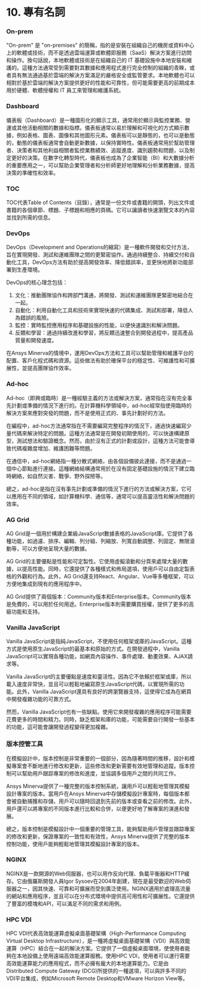# 10. 專有名詞

### On-prem

"On-prem" 是 "on-premises" 的簡稱，指的是安裝在組織自己的機房或資料中心上的軟體或技術，而不是透過雲端運算或軟體即服務（SaaS）解決方案進行訪問和操作。換句話說，本地軟體或技術是在組織自己的 IT 基礎設施中本地安裝和維護的。這種方法通常受到需要對其數據和應用程式進行完全控制的組織的青睞，或者具有無法通過基於雲端的解決方案滿足的嚴格安全或監管要求。本地軟體也可以相對於基於雲端的解決方案提供更好的性能和可靠性，但可能需要更高的前期成本用於硬體、軟體授權和 IT 員工來管理和維護系統。

### Dashboard

儀表板（Dashboard）是一種圖形化的顯示工具，通常用於顯示與監控業務、營運或其他活動相關的數據和指標。儀表板通常以易於理解和可視化的方式顯示數據，例如表格、圖表、圖像和其他圖形元素。儀表板可以是靜態的，也可以是動態的，動態的儀表板通常會自動更新數據，以保持實時性。儀表板通常用於幫助管理者、決策者和其他利益相關者監控業務績效、追蹤進度、識別趨勢和問題，以及制定更好的決策。在數字化轉型時代，儀表板也成為了企業智能（BI）和大數據分析的重要應用之一，可以幫助企業管理者和分析師更好地理解和分析業務數據，提高決策的準確性和效率。

### TOC

TOC代表Table of Contents（目錄），通常是一份文件或書籍的開頭，列出文件或書籍的各個章節、標題、子標題和相應的頁碼。它可以讓讀者快速瀏覽文本的內容並找到所需的信息。

### DevOps

DevOps（Development and Operations的縮寫）是一種軟件開發和交付方法，旨在實現開發、測試和運維團隊之間的更緊密協作。通過持續整合、持續交付和自動化工具，DevOps方法有助於提高開發效率、降低錯誤率，並更快地將新功能部署到生產環境。

DevOps的核心理念包括：

1. 文化：推動團隊協作和跨部門溝通，將開發、測試和運維團隊更緊密地結合在一起。
2. 自動化：利用自動化工具和技術來實現快速的代碼集成、測試和部署，降低人為錯誤的風險。
3. 監控：實時監控應用程序和基礎設施的性能，以便快速識別和解決問題。
4. 反饋和學習：通過持續改進和學習，將反饋迅速整合到開發過程中，提高產品質量和開發速度。

在Ansys Minerva的情境中，運用DevOps方法和工具可以幫助管理和維護平台的配置、客戶化程式碼和資源。這些做法有助於確保平台的穩定性、可維護性和可擴展性，並提高團隊協作效率。

### Ad-hoc

Ad-hoc（即興或臨時）是一種經驗主義的方法或解決方案，通常指在沒有完全事先計劃或準備的情況下進行的。在計算機科學領域中，ad-hoc經常指使用臨時的解決方案來應對突發的問題，而不是使用正式的、事先計劃好的方法。

在編程中，ad-hoc方法通常指在不需要編寫完整程序的情況下，通過快速編寫少量代碼來解決特定的問題。這種方法通常是在開發初期使用的，可以快速構建原型，測試想法和驗證概念。然而，由於沒有正式的計劃或設計，這種方法可能會導致代碼複雜度增加、維護困難等問題。

在通信中，ad-hoc網絡指一種分散式網絡，由各個設備彼此連接，而不是通過一個中心節點進行連接。這種網絡結構通常用於在沒有固定基礎設施的情況下建立臨時網絡，如自然災害、戰爭、野外探險等。

總之，ad-hoc是指在沒有事先計劃或準備的情況下進行的方法或解決方案，它可以應用在不同的領域，如計算機科學、通信等，通常可以提高靈活性和解決問題的效率。

### AG Grid

AG Grid是一個用於構建企業級JavaScript數據表格的JavaScript庫。它提供了各種功能，如過濾、排序、編輯、列分組、列縮放、列寬自動調整、列固定、無限滾動等，可以方便地呈現大量的數據。

AG Grid的主要優點是性能和可定製性。它使用虛擬滾動和分頁來處理大量的數據，以提高性能。同時，它還提供了各種樣式和佈局選項，使用戶可以自由定製表格的外觀和行為。此外，AG Grid還支持React、Angular、Vue等多種框架，可以方便地集成到現有的應用程序中。

AG Grid提供了兩個版本：Community版本和Enterprise版本。Community版本是免費的，可以用於任何用途。Enterprise版本則需要購買授權，提供了更多的高級功能和支持。

### Vanilla JavaScript

Vanilla JavaScript是指純JavaScript，不使用任何框架或庫的JavaScript。這種方式是使用原生JavaScript的最基本和原始的方式。在開發過程中，Vanilla JavaScript可以實現各種功能，如網頁內容操作、事件處理、動畫效果、AJAX請求等。

Vanilla JavaScript的主要優點是速度和靈活性。因為它不依賴於框架或庫，所以載入速度非常快，並且可以輕鬆地編寫原生JavaScript代碼，以實現所需的功能。此外，Vanilla JavaScript還具有良好的跨瀏覽器支持，這使得它成為在網頁中開發複雜功能的可靠方式。

然而，Vanilla JavaScript也有一些缺點。使用它來開發複雜的應用程序可能需要花費更多的時間和精力。同時，缺乏框架和庫的功能，可能需要自行開發一些基本的功能，這可能會讓開發過程變得更加複雜。

### 版本控管工具

在模擬設計中，版本控制是非常重要的一個部分，因為隨著時間的推移，設計和模擬專案會不斷地進行修改和更新，這些修改和更新需要有效地管理和追蹤。版本控制可以幫助用戶跟踪專案的修改和進度，並協調多個用戶之間的共同工作。

Ansys Minerva提供了一種完整的版本控制系統，讓用戶可以輕鬆地管理其模擬設計專案的版本。當用戶在Ansys Minerva中存儲模擬設計專案時，每個版本都會被自動捕獲和存儲，用戶可以隨時回退到先前的版本或查看之前的修改。此外，用戶還可以將專案的不同版本進行比較和合併，以便更好地了解專案的演進和發展。

總之，版本控制是模擬設計中一個重要的管理工具，能夠幫助用戶管理並跟踪專案的修改和更新，保證專案的一致性和有效性，Ansys Minerva提供了完整的版本控制功能，使用戶能夠輕鬆地管理其模擬設計專案的版本。

### NGINX

NGINX是一款開源的Web伺服器，也可以用作反向代理、負載平衡器和HTTP緩存。它由俄羅斯開發人員Igor Sysoev在2004年創建，現在是最受歡迎的Web伺服器之一，因其快速、可靠和可擴展而受到廣泛使用。NGINX適用於處理高流量的網站和應用程序，並且可以在分布式環境中提供高可用性和可擴展性。它還提供了豐富的模塊和API，可以滿足不同的需求和用例。

### HPC VDI

HPC VDI代表高效能運算虛擬桌面基礎架構（High-Performance Computing Virtual Desktop Infrastructure），是一種將虛擬桌面基礎架構（VDI）與高效能運算（HPC）結合在一起的解決方案。它提供了一個虛擬桌面環境，使使用者能夠在本地設備上使用遠端高效能運算服務。使用HPC VDI，使用者可以運行需要高效能運算能力的應用程式，而不必擁有龐大的本地運算能力。它是由Distributed Compute Gateway (DCG)所提供的一種選項，可以與許多不同的VDI平台集成，例如Microsoft Remote Desktop和VMware Horizon View等。
